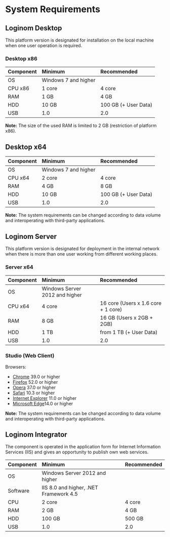 # System Requirements

## Loginom Desktop

This platform version is designated for installation on the local machine when one user operation is required.

### Desktop x86

| Component | Minimum | Recommended |
|:--------- |:-------------|:------------- |
| OS | Windows 7 and higher | |
| CPU x86 | 1 core | 4 core |
| RAM | 1 GB | 4 GB |
| HDD | 10 GB | 100 GB (+ User Data) |
| USB | 1.0 | 2.0 |

**Note:** The size of the used RAM is limited to 2 GB (restriction of platform x86).

## Desktop x64

| Component | Minimum | Recommended |
|:--------- |:-------------|:------------- |
| OS | Windows 7 and higher | |
| CPU x64 | 2 core | 4 core |
| RAM | 4 GB | 8 GB |
| HDD | 10 GB | 100 GB (+ User Data) |
| USB | 1.0 | 2.0 |

**Note:** The system requirements can be changed according to data volume and interoperating with third-party applications.

## Loginom Server

This platform version is designated for deployment in the internal network when there is more than one user working from different working places.

### Server x64

| Component | Minimum | Recommended |
|:--------- |:-------------|:------------- |
| OS | Windows Server 2012 and higher | |
| CPU x64 | 4 core | 16 core (Users x 1.6 core + 1 core) |
| RAM | 8 GB | 16 GB (Users x 2GB + 2GB) |
| HDD | 1 TB | from 1 ТB (+ User Data) |
| USB | 1.0 | 2.0 |

### Studio (Web Client)

Browsers:

* [Chrome](https://www.google.ru/chrome/browse) 39.0 or higher
* [Firefox](https://www.mozilla.org/en-US/firefox/organizations/) 52.0 or higher
* [Opera](http://www.opera.com/ru) 37.0 or higher
* [Safari](https://www.apple.com/ru/safari/) 10.3 or higher
* [Internet Explorer](https://www.microsoft.com/ru-ru/download/internet-explorer.aspx) 11.0 or higher
* [Microsoft Edge](https://www.microsoft.com/ru-ru/windows/microsoft-edge)14.0 or higher

**Note:** The system requirements can be changed according to data volume and interoperating with third-party applications.

## Loginom Integrator

The component is operated in the application form for Internet Information Services (IIS) and gives an opportunity to publish own web services.

| Component | Minimum | Recommended |
|:--------- |:-------------|:------------- |
| OS | Windows Server 2012 and higher | |
| Software | IIS 8.0 and higher, .NET Framework 4.5 | |
| CPU | 2 core | 4 core |
| RAM | 2 GB | 4 GB |
| HDD | 100 GB | 500 GB |
| USB | 1.0 | 2.0 |

